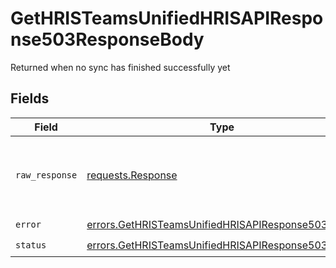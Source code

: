 # GetHRISTeamsUnifiedHRISAPIResponse503ResponseBody

Returned when no sync has finished successfully yet


## Fields

| Field                                                                                                                    | Type                                                                                                                     | Required                                                                                                                 | Description                                                                                                              |
| ------------------------------------------------------------------------------------------------------------------------ | ------------------------------------------------------------------------------------------------------------------------ | ------------------------------------------------------------------------------------------------------------------------ | ------------------------------------------------------------------------------------------------------------------------ |
| `raw_response`                                                                                                           | [requests.Response](https://requests.readthedocs.io/en/latest/api/#requests.Response)                                    | :heavy_minus_sign:                                                                                                       | Raw HTTP response; suitable for custom response parsing                                                                  |
| `error`                                                                                                                  | [errors.GetHRISTeamsUnifiedHRISAPIResponse503Error](../../models/errors/gethristeamsunifiedhrisapiresponse503error.md)   | :heavy_check_mark:                                                                                                       | N/A                                                                                                                      |
| `status`                                                                                                                 | [errors.GetHRISTeamsUnifiedHRISAPIResponse503Status](../../models/errors/gethristeamsunifiedhrisapiresponse503status.md) | :heavy_check_mark:                                                                                                       | N/A                                                                                                                      |